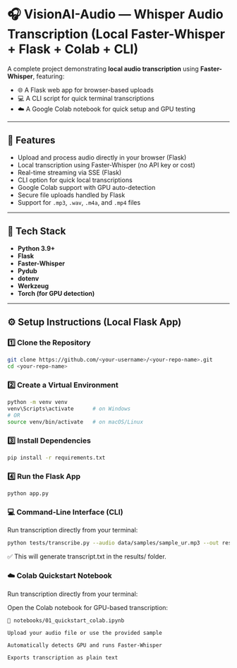 # 🎧 VisionAI-Audio — Whisper Audio Transcription (Local Faster-Whisper + Flask + Colab + CLI)

A complete project demonstrating **local audio transcription** using **Faster-Whisper**, featuring:
- 🌐 A Flask web app for browser-based uploads
- 💻 A CLI script for quick terminal transcriptions
- ☁️ A Google Colab notebook for quick setup and GPU testing

---

## 🚀 Features
- Upload and process audio directly in your browser (Flask)
- Local transcription using Faster-Whisper (no API key or cost)
- Real-time streaming via SSE (Flask)
- CLI option for quick local transcriptions
- Google Colab support with GPU auto-detection
- Secure file uploads handled by Flask
- Support for `.mp3`, `.wav`, `.m4a`, and `.mp4` files

---

## 🧰 Tech Stack
- **Python 3.9+**
- **Flask**
- **Faster-Whisper**
- **Pydub**
- **dotenv**
- **Werkzeug**
- **Torch (for GPU detection)**

---

## ⚙️ Setup Instructions (Local Flask App)

### 1️⃣ Clone the Repository
```bash
git clone https://github.com/<your-username>/<your-repo-name>.git
cd <your-repo-name>

```
### 2️⃣ Create a Virtual Environment
```bash
python -m venv venv
venv\Scripts\activate      # on Windows
# OR
source venv/bin/activate   # on macOS/Linux
````
### 3️⃣ Install Dependencies
```bash
pip install -r requirements.txt
```

### 4️⃣ Run the Flask App
```bash
python app.py
```

### 💻 Command-Line Interface (CLI)
Run transcription directly from your terminal:
```bash
python tests/transcribe.py --audio data/samples/sample_ur.mp3 --out results/transcript.txt
```
✅ This will generate transcript.txt in the results/ folder.


### ☁️ Colab Quickstart Notebook
Run transcription directly from your terminal:

Open the Colab notebook for GPU-based transcription:

    📓 notebooks/01_quickstart_colab.ipynb
    
    Upload your audio file or use the provided sample
    
    Automatically detects GPU and runs Faster-Whisper
    
    Exports transcription as plain text
